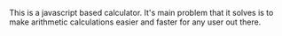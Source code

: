 This is a javascript based calculator. It's main problem that it solves is to make arithmetic calculations easier and faster for any user out there.
